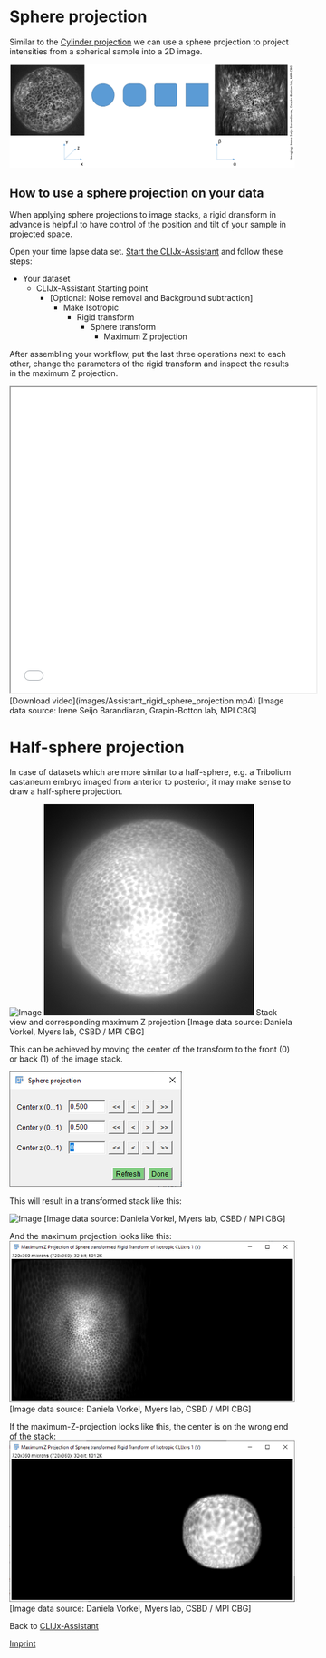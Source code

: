 # Sphere projection
Similar to the [Cylinder projection](https://clij.github.io/assistant/cylinder_projection) 
we can use a sphere projection to project intensities from a spherical sample into a 2D image. 

![Image](images/sphere_projection.png)

## How to use a sphere projection on your data
When applying sphere projections to image stacks, a rigid dransform in advance is helpful to have control of the position and tilt of your sample in projected space.

Open your time lapse data set. [Start the CLIJx-Assistant](https://clij.github.io/assistant/getting_started) and follow these steps:

* Your dataset
  * CLIJx-Assistant Starting point
    * [Optional: Noise removal and Background subtraction]
      * Make Isotropic
        * Rigid transform
          * Sphere transform
            * Maximum Z projection

After assembling your workflow, put the last three operations next to each other, change the parameters of the 
rigid transform and inspect the results in the maximum Z projection.

<iframe src="images/incubator_rigid_sphere_projection.mp4" width="540" height="540"></iframe>
[Download video](images/Assistant_rigid_sphere_projection.mp4) 
[Image data source: Irene Seijo Barandiaran, Grapin-Botton lab, MPI CBG]

# Half-sphere projection
In case of datasets which are more similar to a half-sphere, e.g. a Tribolium castaneum embryo imaged from anterior to posterior, 
it may make sense to draw a half-sphere projection.

![Image](images/Tribolium_Dunkirk_stack.gif) 
![Image](images/Tribolium_Dunkirk_stack_MAX_Project.gif)
Stack view and corresponding maximum Z projection [Image data source: Daniela Vorkel, Myers lab, CSBD / MPI CBG]

This can be achieved by moving the center of the transform to the front (0) or back (1) of the image stack.

![Image](images/sphere_transform_dialog.png)

This will result in a transformed stack like this:

![Image](images/Sphere_projection_Tribolium_Dunkirk.gif)
[Image data source: Daniela Vorkel, Myers lab, CSBD / MPI CBG]

And the maximum projection looks like this:
![Image](images/tribolium_pole_view.png)
[Image data source: Daniela Vorkel, Myers lab, CSBD / MPI CBG]

If the maximum-Z-projection looks like this, the center is on the wrong end of the stack:
![Image](images/tribolium_pole_view_wrong.png)
[Image data source: Daniela Vorkel, Myers lab, CSBD / MPI CBG]


Back to [CLIJx-Assistant](https://clij.github.io/assistant)

[Imprint](https://clij.github.io/imprint)

